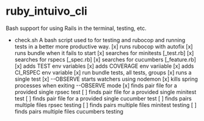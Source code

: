 # ruby_intuivo_cli
Bash support for using Rails in the terminal, testing, etc.

- check.sh A bash script used to for testing  and rubocop and running tests in a better more productive way.
  [x] runs rubocop with autofix
  [x] runs bundle when it fails to start
  [x] searches for minitests [_test.rb]
  [x] searches for rspecs [_spec.rb]
  [x] searches for cucumbers [_feature.rb]
  [x] adds TEST env variables
  [x] adds COVERAGE env variiable
  [x] adds CI_RSPEC env variable
  [x] run bundle tests, all tests, groups
  [x] runs a single test
  [x] --OBSERVE starts watchers using nodemon
  [x] kills spring processes when exiting --OBSERVE mode
  [x] finds pair file for a provided single rpsec test
  [ ] finds pair file for a provided single minitest test
  [ ] finds pair file for a provided single cucumber test
  [ ] finds pairs multiple files rpsec testing
  [ ] finds pairs multiple files minitest testing
  [ ] finds pairs multiple files cucumbers testing
